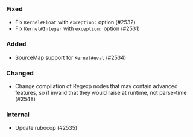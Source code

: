 <!--
### Internal
### Added
### Removed
### Deprecated
### Performance
### Fixed
-->

### Fixed

- Fix `Kernel#Float` with `exception:` option (#2532)
- Fix `Kernel#Integer` with `exception:` option (#2531)

### Added

- SourceMap support for `Kernel#eval` (#2534)

### Changed

- Change compilation of Regexp nodes that may contain advanced features, so if invalid that they would raise at runtime, not parse-time (#2548)

### Internal

- Update rubocop (#2535)

